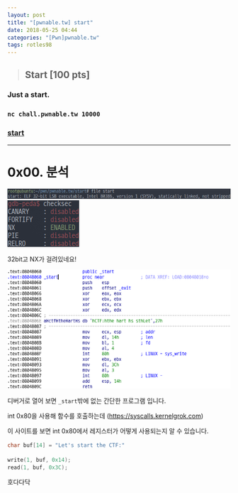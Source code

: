 ```yaml
---
layout: post
title: "[pwnable.tw] start"
date: 2018-05-25 04:44
categories: "[Pwn]pwnable.tw"
tags: rotles98
---
```

>## Start [100 pts]
### Just a start.
### `nc chall.pwnable.tw 10000`
### [start](https://pwnable.tw/static/chall/start)


---
# 0x00. 분석


![file](/img/pwnable.tw/start/01.png)
![checksec](/img/pwnable.tw/start/02.png)

32bit고 NX가 걸려있네요!




![disassemble](/img/pwnable.tw/start/03.png)


디버거로 열어 보면 `_start`밖에 없는 간단한 프로그램 입니다.

int 0x80을 사용해 함수를 호출하는데 (https://syscalls.kernelgrok.com)

이 사이트를 보면 int 0x80에서 레지스터가 어떻게 사용되는지 알 수 있습니다.


```c
char buf[14] = "Let's start the CTF:"

write(1, buf, 0x14);
read(1, buf, 0x3C);
```
호다다닥
